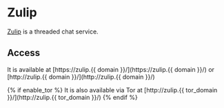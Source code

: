 # Zulip

[Zulip](https://github.com/zulip/zulip) is a threaded chat service.

## Access

It is available at [https://zulip.{{ domain }}/](https://zulip.{{ domain }}/) or [http://zulip.{{ domain }}/](http://zulip.{{ domain }}/)

{% if enable_tor %}
It is also available via Tor at [http://zulip.{{ tor_domain }}/](http://zulip.{{ tor_domain }}/)
{% endif %}
